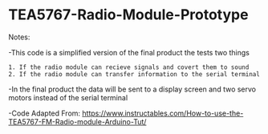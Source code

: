 # TEA5767-Radio-Module-Prototype

Notes:
  
  -This code is a simplified version of the final product the tests two things
  
    1. If the radio module can recieve signals and covert them to sound
    2. If the radio module can transfer information to the serial terminal 

  -In the final product the data will be sent to a display screen and two servo motors instead of the serial terminal 
  
  -Code Adapted From: https://www.instructables.com/How-to-use-the-TEA5767-FM-Radio-module-Arduino-Tut/
  
  

